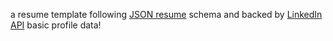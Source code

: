 a resume template following [JSON resume](https://jsonresume.org/) schema and backed by [LinkedIn API](https://developer.linkedin.com/docs/rest-api) basic profile data!

